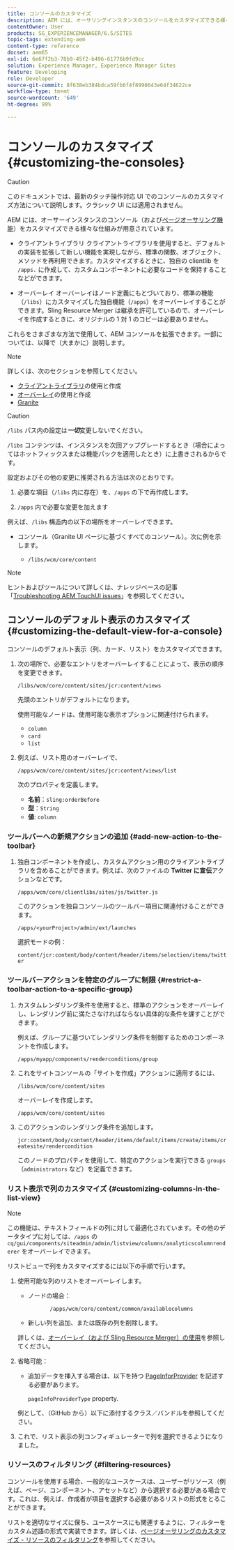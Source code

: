 ```yaml
---
title: コンソールのカスタマイズ
description: AEM には、オーサリングインスタンスのコンソールをカスタマイズできる様々な仕組みが用意されています。
contentOwner: User
products: SG_EXPERIENCEMANAGER/6.5/SITES
topic-tags: extending-aem
content-type: reference
docset: aem65
exl-id: 6e67f2b3-78b9-45f2-b496-61776b9fd9cc
solution: Experience Manager, Experience Manager Sites
feature: Developing
role: Developer
source-git-commit: 8f638eb384bdca59fb6f4f8990643e64f34622ce
workflow-type: tm+mt
source-wordcount: '649'
ht-degree: 99%

---
```


# コンソールのカスタマイズ {#customizing-the-consoles}

>[!CAUTION]
>
>このドキュメントでは、最新のタッチ操作対応 UI でのコンソールのカスタマイズ方法について説明します。クラシック UI には適用されません。

AEM には、オーサーインスタンスのコンソール（および[ページオーサリング機能](/help/sites-developing/customizing-page-authoring-touch.md)）をカスタマイズできる様々な仕組みが用意されています。

* クライアントライブラリ
クライアントライブラリを使用すると、デフォルトの実装を拡張して新しい機能を実現しながら、標準の関数、オブジェクト、メソッドを再利用できます。カスタマイズするときに、独自の clientlib を `/apps.` に作成して、カスタムコンポーネントに必要なコードを保持することなどができます。

* オーバーレイ
オーバーレイはノード定義にもとづいており、標準の機能（`/libs`）にカスタマイズした独自機能（`/apps`）をオーバーレイすることができます。Sling Resource Merger は継承を許可しているので、オーバーレイを作成するときに、オリジナルの 1 対 1 のコピーは必要ありません。

これらをさまざまな方法で使用して、AEM コンソールを拡張できます。一部については、以降で（大まかに）説明します。

>[!NOTE]
>
>詳しくは、次のセクションを参照してください。
>
>* [クライアントライブラリ](/help/sites-developing/clientlibs.md)の使用と作成
>* [オーバーレイ](/help/sites-developing/overlays.md)の使用と作成
>* [Granite](https://helpx.adobe.com/experience-manager/6-5/sites/developing/using/reference-materials/granite-ui/api/index.html)
>


>[!CAUTION]
>
>`/libs` パス内の設定は&#x200B;***一切***&#x200B;変更しないでください。
>
>`/libs` コンテンツは、インスタンスを次回アップグレードするとき（場合によってはホットフィックスまたは機能パックを適用したとき）に上書きされるからです。
>
>設定およびその他の変更に推奨される方法は次のとおりです。
>
>1. 必要な項目（`/libs` 内に存在）を、`/apps` の下で再作成します。
>
>1. `/apps` 内で必要な変更を加えます
>

例えば、`/libs` 構造内の以下の場所をオーバーレイできます。

* コンソール（Granite UI ページに基づくすべてのコンソール）。次に例を示します。

   * `/libs/wcm/core/content`

>[!NOTE]
>
>ヒントおよびツールについて詳しくは、ナレッジベースの記事「[Troubleshooting AEM TouchUI issues](https://experienceleague.adobe.com/ja/docs/experience-cloud-kcs/kbarticles/ka-16935)」を参照してください。

## コンソールのデフォルト表示のカスタマイズ {#customizing-the-default-view-for-a-console}

コンソールのデフォルト表示（列、カード、リスト）をカスタマイズできます。

1. 次の場所で、必要なエントリをオーバーレイすることによって、表示の順序を変更できます。

   `/libs/wcm/core/content/sites/jcr:content/views`

   先頭のエントリがデフォルトになります。

   使用可能なノードは、使用可能な表示オプションに関連付けられます。

   * `column`
   * `card`
   * `list`

1. 例えば、リスト用のオーバーレイで、

   `/apps/wcm/core/content/sites/jcr:content/views/list`

   次のプロパティを定義します。

   * **名前**：`sling:orderBefore`
   * **型**：`String`
   * **値**: `column`

### ツールバーへの新規アクションの追加 {#add-new-action-to-the-toolbar}

1. 独自コンポーネントを作成し、カスタムアクション用のクライアントライブラリを含めることができます。例えば、次のファイルの **Twitter に宣伝**&#x200B;アクションなどです。

   `/apps/wcm/core/clientlibs/sites/js/twitter.js`

   このアクションを独自コンソールのツールバー項目に関連付けることができます。

   `/apps/<yourProject>/admin/ext/launches`

   選択モードの例：

   `content/jcr:content/body/content/header/items/selection/items/twitter`

### ツールバーアクションを特定のグループに制限 {#restrict-a-toolbar-action-to-a-specific-group}

1. カスタムレンダリング条件を使用すると、標準のアクションをオーバーレイし、レンダリング前に満たさなければならない具体的な条件を課すことができます。

   例えば、グループに基づいてレンダリング条件を制御するためのコンポーネントを作成します。

   `/apps/myapp/components/renderconditions/group`

1. これをサイトコンソールの「サイトを作成」アクションに適用するには、

   `/libs/wcm/core/content/sites`

   オーバーレイを作成します。

   `/apps/wcm/core/content/sites`

1. このアクションのレンダリング条件を追加します。

   `jcr:content/body/content/header/items/default/items/create/items/createsite/rendercondition`

   このノードのプロパティを使用して、特定のアクションを実行できる `groups`（`administrators` など）を定義できます。

### リスト表示で列のカスタマイズ {#customizing-columns-in-the-list-view}

>[!NOTE]
>
>この機能は、テキストフィールドの列に対して最適化されています。その他のデータタイプに対しては、`/apps` の `cq/gui/components/siteadmin/admin/listview/columns/analyticscolumnrenderer` をオーバーレイできます。

リストビューで列をカスタマイズするには以下の手順で行います。

1. 使用可能な列のリストをオーバーレイします。

   * ノードの場合：

     ```
            /apps/wcm/core/content/common/availablecolumns
     ```

   * 新しい列を追加、または既存の列を削除します。

   詳しくは、[オーバーレイ（および Sling Resource Merger）の使用](/help/sites-developing/overlays.md)を参照してください。

1. 省略可能：

   * 追加データを挿入する場合は、以下を持つ [PageInforProvider](https://helpx.adobe.com/experience-manager/6-5/sites/developing/using/reference-materials/javadoc/com/day/cq/wcm/api/PageInfoProvider.html) を記述する必要があります。

     `pageInfoProviderType` property.

   例として、（GitHub から）以下に添付するクラス／バンドルを参照してください。

1. これで、リスト表示の列コンフィギュレーターで列を選択できるようになりました。

### リソースのフィルタリング {#filtering-resources}

コンソールを使用する場合、一般的なユースケースは、ユーザーがリソース（例えば、ページ、コンポーネント、アセットなど）から選択する必要がある場合です。これは、例えば、作成者が項目を選択する必要があるリストの形式をとることができます。

リストを適切なサイズに保ち、ユースケースにも関連するように、フィルターをカスタム述語の形式で実装できます。詳しくは、[ページオーサリングのカスタマイズ - リソースのフィルタリング](/help/sites-developing/customizing-page-authoring-touch.md#filtering-resources)を参照してください。
